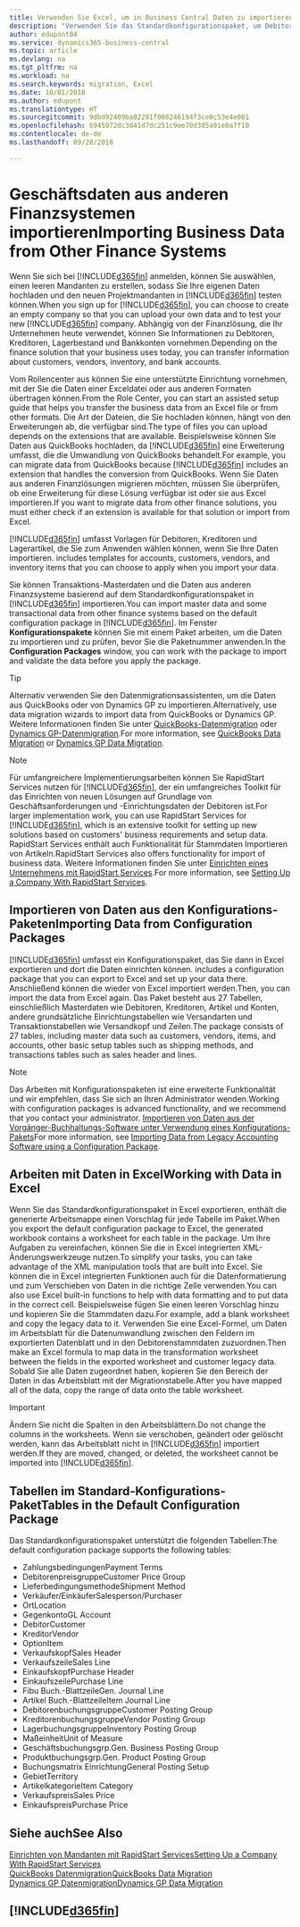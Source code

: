 ```yaml
---
title: Verwenden Sie Excel, um in Business Central Daten zu importieren | Microsoft Docs
description: "Verwenden Sie das Standardkonfigurationspaket, um Debitorendaten in Excel hinzuzufügen und Daten nach Business Central zu importieren."
author: edupont04
ms.service: dynamics365-business-central
ms.topic: article
ms.devlang: na
ms.tgt_pltfrm: na
ms.workload: na
ms.search.keywords: migration, Excel
ms.date: 10/01/2018
ms.author: edupont
ms.translationtype: HT
ms.sourcegitcommit: 9dbd92409ba02281f008246194f3ce0c53e4e001
ms.openlocfilehash: 6945972dc3d41d7dc251c9ee70d305a91e0a7f10
ms.contentlocale: de-de
ms.lasthandoff: 09/28/2018

---
```

# <a name="importing-business-data-from-other-finance-systems"></a><span data-ttu-id="07304-103">Geschäftsdaten aus anderen Finanzsystemen importieren</span><span class="sxs-lookup"><span data-stu-id="07304-103">Importing Business Data from Other Finance Systems</span></span>
<span data-ttu-id="07304-104">Wenn Sie sich bei [!INCLUDE[d365fin](includes/d365fin_md.md)] anmelden, können Sie auswählen, einen leeren Mandanten zu erstellen, sodass Sie Ihre eigenen Daten hochladen und den neuen Projektmandanten in [!INCLUDE[d365fin](includes/d365fin_md.md)] testen können.</span><span class="sxs-lookup"><span data-stu-id="07304-104">When you sign up for [!INCLUDE[d365fin](includes/d365fin_md.md)], you can choose to create an empty company so that you can upload your own data and to test your new [!INCLUDE[d365fin](includes/d365fin_md.md)] company.</span></span> <span data-ttu-id="07304-105">Abhängig von der Finanzlösung, die Ihr Unternehmen heute verwendet, können Sie Informationen zu Debitoren, Kreditoren, Lagerbestand und Bankkonten vornehmen.</span><span class="sxs-lookup"><span data-stu-id="07304-105">Depending on the finance solution that your business uses today, you can transfer information about customers, vendors, inventory, and bank accounts.</span></span>  

<span data-ttu-id="07304-106">Vom Rollencenter aus können Sie eine unterstützte Einrichtung vornehmen, mit der Sie die Daten einer Exceldatei oder aus anderen Formaten übertragen können.</span><span class="sxs-lookup"><span data-stu-id="07304-106">From the Role Center, you can start an assisted setup guide that helps you transfer the business data from an Excel file or from other formats.</span></span> <span data-ttu-id="07304-107">Die Art der Dateien, die Sie hochladen können, hängt von den Erweiterungen ab, die verfügbar sind.</span><span class="sxs-lookup"><span data-stu-id="07304-107">The type of files you can upload depends on the extensions that are available.</span></span> <span data-ttu-id="07304-108">Beispielsweise können Sie Daten aus QuickBooks hochladen, da [!INCLUDE[d365fin](includes/d365fin_md.md)] eine Erweiterung umfasst, die die Umwandlung von QuickBooks behandelt.</span><span class="sxs-lookup"><span data-stu-id="07304-108">For example, you can migrate data from QuickBooks because [!INCLUDE[d365fin](includes/d365fin_md.md)] includes an extension that handles the conversion from QuickBooks.</span></span> <span data-ttu-id="07304-109">Wenn Sie Daten aus anderen Finanzlösungen migrieren möchten, müssen Sie überprüfen, ob eine Erweiterung für diese Lösung verfügbar ist oder sie aus Excel importieren.</span><span class="sxs-lookup"><span data-stu-id="07304-109">If you want to migrate data from other finance solutions, you must either check if an extension is available for that solution or import from Excel.</span></span>  

[!INCLUDE[d365fin](includes/d365fin_md.md)] <span data-ttu-id="07304-110">umfasst Vorlagen für Debitoren, Kreditoren und Lagerartikel, die Sie zum Anwenden wählen können, wenn Sie Ihre Daten importieren.</span><span class="sxs-lookup"><span data-stu-id="07304-110"> includes templates for accounts, customers, vendors, and inventory items that you can choose to apply when you import your data.</span></span>

<span data-ttu-id="07304-111">Sie können Transaktions-Masterdaten und die Daten aus anderen Finanzsysteme basierend auf dem Standardkonfigurationspaket in [!INCLUDE[d365fin](includes/d365fin_md.md)] importieren.</span><span class="sxs-lookup"><span data-stu-id="07304-111">You can import master data and some transactional data from other finance systems based on the default configuration package in [!INCLUDE[d365fin](includes/d365fin_md.md)].</span></span> <span data-ttu-id="07304-112">Im Fenster **Konfigurationspakete** können Sie mit einem Paket arbeiten, um die Daten zu importieren und zu prüfen, bevor Sie die Paketnummer anwenden.</span><span class="sxs-lookup"><span data-stu-id="07304-112">In the **Configuration Packages** window, you can work with the package to import and validate the data before you apply the package.</span></span>  

> [!TIP]  
> <span data-ttu-id="07304-113">Alternativ verwenden Sie den Datenmigrationsassistenten, um die Daten aus QuickBooks oder von Dynamics GP zu importieren.</span><span class="sxs-lookup"><span data-stu-id="07304-113">Alternatively, use data migration wizards to import data from QuickBooks or Dynamics GP.</span></span> <span data-ttu-id="07304-114">Weitere Informationen finden Sie unter [QuickBooks-Datenmigration](ui-extensions-quickbooks-data-migration.md) oder [Dynamics GP-Datenmigration](ui-extensions-dynamicsgp-data-migration.md).</span><span class="sxs-lookup"><span data-stu-id="07304-114">For more information, see [QuickBooks Data Migration](ui-extensions-quickbooks-data-migration.md) or [Dynamics GP Data Migration](ui-extensions-dynamicsgp-data-migration.md).</span></span>

> [!NOTE]  
> <span data-ttu-id="07304-115">Für umfangreichere Implementierungsarbeiten können Sie RapidStart Services nutzen für [!INCLUDE[d365fin](includes/d365fin_md.md)], der ein umfangreiches Toolkit für das Einrichten von neuen Lösungen auf Grundlage von Geschäftsanforderungen und -Einrichtungsdaten der Debitoren ist.</span><span class="sxs-lookup"><span data-stu-id="07304-115">For larger implementation work, you can use RapidStart Services for [!INCLUDE[d365fin](includes/d365fin_md.md)], which is an extensive toolkit for setting up new solutions based on customers' business requirements and setup data.</span></span> <span data-ttu-id="07304-116">RapidStart Services enthält auch Funktionalität für Stammdaten Importieren von Artikeln.</span><span class="sxs-lookup"><span data-stu-id="07304-116">RapidStart Services also offers functionality for import of business data.</span></span> <span data-ttu-id="07304-117">Weitere Informationen finden Sie unter [Einrichten eines Unternehmens mit RapidStart Services](admin-set-up-a-company-with-rapidstart.md).</span><span class="sxs-lookup"><span data-stu-id="07304-117">For more information, see [Setting Up a Company With RapidStart Services](admin-set-up-a-company-with-rapidstart.md).</span></span>

## <a name="importing-data-from-configuration-packages"></a><span data-ttu-id="07304-118">Importieren von Daten aus den Konfigurations-Paketen</span><span class="sxs-lookup"><span data-stu-id="07304-118">Importing Data from Configuration Packages</span></span>
[!INCLUDE[d365fin](includes/d365fin_md.md)] <span data-ttu-id="07304-119">umfasst ein Konfigurationspaket, das Sie dann in Excel exportieren und dort die Daten einrichten können.</span><span class="sxs-lookup"><span data-stu-id="07304-119"> includes a configuration package that you can export to Excel and set up your data there.</span></span> <span data-ttu-id="07304-120">Anschließend können die wieder von Excel importiert werden.</span><span class="sxs-lookup"><span data-stu-id="07304-120">Then, you can import the data from Excel again.</span></span> <span data-ttu-id="07304-121">Das Paket besteht aus 27 Tabellen, einschließlich Masterdaten wie Debitoren, Kreditoren, Artikel und Konten, andere grundsätzliche Einrichtungstabellen wie Versandarten und Transaktionstabellen wie Versandkopf und Zeilen.</span><span class="sxs-lookup"><span data-stu-id="07304-121">The package consists of 27 tables, including master data such as customers, vendors, items, and accounts, other basic setup tables such as shipping methods, and transactions tables such as sales header and lines.</span></span>  

> [!NOTE]  
>   <span data-ttu-id="07304-122">Das Arbeiten mit Konfigurationspaketen ist eine erweiterte Funktionalität und wir empfehlen, dass Sie sich an Ihren Administrator wenden.</span><span class="sxs-lookup"><span data-stu-id="07304-122">Working with configuration packages is advanced functionality, and we recommend that you contact your administrator.</span></span> <span data-ttu-id="07304-123">[Importieren von Daten aus der Vorgänger-Buchhaltungs-Software unter Verwendung eines Konfigurations-Pakets](across-import-data-configuration-packages.md)</span><span class="sxs-lookup"><span data-stu-id="07304-123">For more information, see [Importing Data from Legacy Accounting Software using a Configuration Package](across-import-data-configuration-packages.md).</span></span>

## <a name="working-with-data-in-excel"></a><span data-ttu-id="07304-124">Arbeiten mit Daten in Excel</span><span class="sxs-lookup"><span data-stu-id="07304-124">Working with Data in Excel</span></span>
<span data-ttu-id="07304-125">Wenn Sie das Standardkonfigurationspaket in Excel exportieren, enthält die generierte Arbeitsmappe einen Vorschlag für jede Tabelle im Paket.</span><span class="sxs-lookup"><span data-stu-id="07304-125">When you export the default configuration package to Excel, the generated workbook contains a worksheet for each table in the package.</span></span> <span data-ttu-id="07304-126">Um Ihre Aufgaben zu vereinfachen, können Sie die in Excel integrierten XML-Änderungswerkzeuge nutzen.</span><span class="sxs-lookup"><span data-stu-id="07304-126">To simplify your tasks, you can take advantage of the XML manipulation tools that are built into Excel.</span></span> <span data-ttu-id="07304-127">Sie können die in Excel integrierten Funktionen auch für die Datenformatierung und zum Verschieben von Daten in die richtige Zelle verwenden.</span><span class="sxs-lookup"><span data-stu-id="07304-127">You can also use Excel built-in functions to help with data formatting and to put data in the correct cell.</span></span> <span data-ttu-id="07304-128">Beispielsweise fügen Sie einen leeren Vorschlag hinzu und kopieren Sie die Stammdaten dazu.</span><span class="sxs-lookup"><span data-stu-id="07304-128">For example, add a blank worksheet and copy the legacy data to it.</span></span> <span data-ttu-id="07304-129">Verwenden Sie eine Excel-Formel, um Daten im Arbeitsblatt für die Datenumwandlung zwischen den Feldern im exportierten Datenblatt und in den Debitorenstammdaten zuzuordnen.</span><span class="sxs-lookup"><span data-stu-id="07304-129">Then make an Excel formula to map data in the transformation worksheet between the fields in the exported worksheet and customer legacy data.</span></span> <span data-ttu-id="07304-130">Sobald Sie alle Daten zugeordnet haben, kopieren Sie den Bereich der Daten in das Arbeitsblatt mit der Migrationstabelle.</span><span class="sxs-lookup"><span data-stu-id="07304-130">After you have mapped all of the data, copy the range of data onto the table worksheet.</span></span>  

> [!IMPORTANT]  
>  <span data-ttu-id="07304-131">Ändern Sie nicht die Spalten in den Arbeitsblättern.</span><span class="sxs-lookup"><span data-stu-id="07304-131">Do not change the columns in the worksheets.</span></span> <span data-ttu-id="07304-132">Wenn sie verschoben, geändert oder gelöscht werden, kann das Arbeitsblatt nicht in [!INCLUDE[d365fin](includes/d365fin_md.md)] importiert werden.</span><span class="sxs-lookup"><span data-stu-id="07304-132">If they are moved, changed, or deleted, the worksheet cannot be imported into [!INCLUDE[d365fin](includes/d365fin_md.md)].</span></span>

## <a name="tables-in-the-default-configuration-package"></a><span data-ttu-id="07304-133">Tabellen im Standard-Konfigurations-Paket</span><span class="sxs-lookup"><span data-stu-id="07304-133">Tables in the Default Configuration Package</span></span>
<span data-ttu-id="07304-134">Das Standardkonfigurationspaket unterstützt die folgenden Tabellen:</span><span class="sxs-lookup"><span data-stu-id="07304-134">The default configuration package supports the following tables:</span></span>

-   <span data-ttu-id="07304-135">Zahlungsbedingungen</span><span class="sxs-lookup"><span data-stu-id="07304-135">Payment Terms</span></span>
-   <span data-ttu-id="07304-136">Debitorenpreisgruppe</span><span class="sxs-lookup"><span data-stu-id="07304-136">Customer Price Group</span></span>
-   <span data-ttu-id="07304-137">Lieferbedingungsmethode</span><span class="sxs-lookup"><span data-stu-id="07304-137">Shipment Method</span></span>
-   <span data-ttu-id="07304-138">Verkäufer/Einkäufer</span><span class="sxs-lookup"><span data-stu-id="07304-138">Salesperson/Purchaser</span></span>
-   <span data-ttu-id="07304-139">Ort</span><span class="sxs-lookup"><span data-stu-id="07304-139">Location</span></span>
-   <span data-ttu-id="07304-140">Gegenkonto</span><span class="sxs-lookup"><span data-stu-id="07304-140">GL Account</span></span>
-   <span data-ttu-id="07304-141">Debitor</span><span class="sxs-lookup"><span data-stu-id="07304-141">Customer</span></span>
-   <span data-ttu-id="07304-142">Kreditor</span><span class="sxs-lookup"><span data-stu-id="07304-142">Vendor</span></span>
-   <span data-ttu-id="07304-143">Option</span><span class="sxs-lookup"><span data-stu-id="07304-143">Item</span></span>
-   <span data-ttu-id="07304-144">Verkaufskopf</span><span class="sxs-lookup"><span data-stu-id="07304-144">Sales Header</span></span>
-   <span data-ttu-id="07304-145">Verkaufszeile</span><span class="sxs-lookup"><span data-stu-id="07304-145">Sales Line</span></span>
-   <span data-ttu-id="07304-146">Einkaufskopf</span><span class="sxs-lookup"><span data-stu-id="07304-146">Purchase Header</span></span>
-   <span data-ttu-id="07304-147">Einkaufszeile</span><span class="sxs-lookup"><span data-stu-id="07304-147">Purchase Line</span></span>
-   <span data-ttu-id="07304-148">Fibu Buch.-Blattzeile</span><span class="sxs-lookup"><span data-stu-id="07304-148">Gen. Journal Line</span></span>
-   <span data-ttu-id="07304-149">Artikel Buch.-Blattzeile</span><span class="sxs-lookup"><span data-stu-id="07304-149">Item Journal Line</span></span>
-   <span data-ttu-id="07304-150">Debitorenbuchungsgruppe</span><span class="sxs-lookup"><span data-stu-id="07304-150">Customer Posting Group</span></span>
-   <span data-ttu-id="07304-151">Kreditorenbuchungsgruppe</span><span class="sxs-lookup"><span data-stu-id="07304-151">Vendor Posting Group</span></span>
-   <span data-ttu-id="07304-152">Lagerbuchungsgruppe</span><span class="sxs-lookup"><span data-stu-id="07304-152">Inventory Posting Group</span></span>
-   <span data-ttu-id="07304-153">Maßeinheit</span><span class="sxs-lookup"><span data-stu-id="07304-153">Unit of Measure</span></span>
-   <span data-ttu-id="07304-154">Geschäftsbuchungsgrp.</span><span class="sxs-lookup"><span data-stu-id="07304-154">Gen. Business Posting Group</span></span>
-   <span data-ttu-id="07304-155">Produktbuchungsgrp.</span><span class="sxs-lookup"><span data-stu-id="07304-155">Gen. Product Posting Group</span></span>
-   <span data-ttu-id="07304-156">Buchungsmatrix Einrichtung</span><span class="sxs-lookup"><span data-stu-id="07304-156">General Posting Setup</span></span>
-   <span data-ttu-id="07304-157">Gebiet</span><span class="sxs-lookup"><span data-stu-id="07304-157">Territory</span></span>
-   <span data-ttu-id="07304-158">Artikelkategorie</span><span class="sxs-lookup"><span data-stu-id="07304-158">Item Category</span></span>
-   <span data-ttu-id="07304-159">Verkaufspreis</span><span class="sxs-lookup"><span data-stu-id="07304-159">Sales Price</span></span>
-   <span data-ttu-id="07304-160">Einkaufspreis</span><span class="sxs-lookup"><span data-stu-id="07304-160">Purchase Price</span></span>

## <a name="see-also"></a><span data-ttu-id="07304-161">Siehe auch</span><span class="sxs-lookup"><span data-stu-id="07304-161">See Also</span></span>
[<span data-ttu-id="07304-162">Einrichten von Mandanten mit RapidStart Services</span><span class="sxs-lookup"><span data-stu-id="07304-162">Setting Up a Company With RapidStart Services</span></span>](admin-set-up-a-company-with-rapidstart.md)  
[<span data-ttu-id="07304-163">QuickBooks Datenmigration</span><span class="sxs-lookup"><span data-stu-id="07304-163">QuickBooks Data Migration</span></span>](ui-extensions-quickbooks-data-migration.md)  
[<span data-ttu-id="07304-164">Dynamics GP Datenmigration</span><span class="sxs-lookup"><span data-stu-id="07304-164">Dynamics GP Data Migration</span></span>](ui-extensions-dynamicsgp-data-migration.md)  

## [!INCLUDE[d365fin](includes/free_trial_md.md)]  
 

